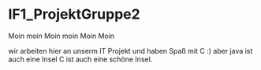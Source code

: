 # IF1_ProjektGruppe2
Moin moin
Moin moin
Moin Moin

wir arbeiten hier an unserm IT Projekt und haben Spaß mit C :)
aber java ist auch eine Insel
C ist auch eine schöne Insel.